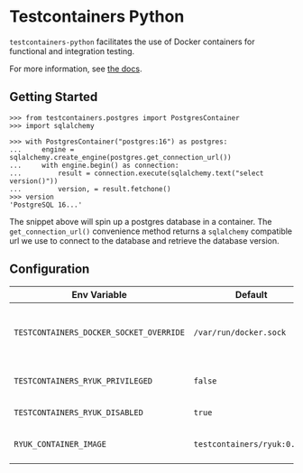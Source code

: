# Testcontainers Python

`testcontainers-python` facilitates the use of Docker containers for functional and integration testing.

For more information, see [the docs][readthedocs].

[readthedocs]: https://testcontainers-python.readthedocs.io/en/latest/

## Getting Started

```pycon
>>> from testcontainers.postgres import PostgresContainer
>>> import sqlalchemy

>>> with PostgresContainer("postgres:16") as postgres:
...     engine = sqlalchemy.create_engine(postgres.get_connection_url())
...     with engine.begin() as connection:
...         result = connection.execute(sqlalchemy.text("select version()"))
...         version, = result.fetchone()
>>> version
'PostgreSQL 16...'
```

The snippet above will spin up a postgres database in a container. The `get_connection_url()` convenience method returns a `sqlalchemy` compatible url we use to connect to the database and retrieve the database version.

## Configuration

| Env Variable                              | Default                       | Description                              |
| ----------------------------------------- | ----------------------------- | ---------------------------------------- |
| `TESTCONTAINERS_DOCKER_SOCKET_OVERRIDE`   | `/var/run/docker.sock`        | Path to Docker's socket used by ryuk     |
| `TESTCONTAINERS_RYUK_PRIVILEGED`          | `false`                       | Run ryuk as a privileged container       |
| `TESTCONTAINERS_RYUK_DISABLED`            | `true`                        | Disable ryuk                             |
| `RYUK_CONTAINER_IMAGE`                    | `testcontainers/ryuk:0.5.1`   | Custom image for ryuk                    |
